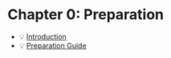# Chapter 0: Preparation

- 💡 [Introduction](units/introduction.md)
- 💡 [Preparation Guide](units/preparation-guide.md)
